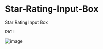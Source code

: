 # Star-Rating-Input-Box
Star Rating Input Box


PIC I

![image](https://github.com/diegolazarocs/Star-Rating-Input-Box/assets/111025421/0bd04bdc-25a7-4feb-9981-9c9761b4a248)
